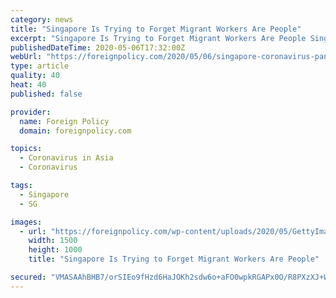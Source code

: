 ```yaml
---
category: news
title: "Singapore Is Trying to Forget Migrant Workers Are People"
excerpt: "Singapore Is Trying to Forget Migrant Workers Are People Singapore Is Trying to Forget Migrant Work... In the evening of April 25, residential blocks in Singapore burst into coordinated cacophony as people participated in “Sing Together Singapore!"
publishedDateTime: 2020-05-06T17:32:00Z
webUrl: "https://foreignpolicy.com/2020/05/06/singapore-coronavirus-pandemic-migrant-workers/"
type: article
quality: 40
heat: 40
published: false

provider:
  name: Foreign Policy
  domain: foreignpolicy.com

topics:
  - Coronavirus in Asia
  - Coronavirus

tags:
  - Singapore
  - SG

images:
  - url: "https://foreignpolicy.com/wp-content/uploads/2020/05/GettyImages-1210873730.jpg"
    width: 1500
    height: 1000
    title: "Singapore Is Trying to Forget Migrant Workers Are People"

secured: "VMASAAhBHB7/orSIEo9fHzd6HaJOKh2sdw6o+aFO0wpkRGAPx0O/R8PXzXJ+WfGzmMtx191H7HUqW4E4iiL7zf7NQo4PLrGEwO+u6tIOYPss/luQ9xDA6yGtURUGQqBoai/yT98GcL3OO1e69VM40t9J+AOnd+zNaf6/LY8GwHAgC6WLqchPPW7MB4/uveSbC65QPYvwgPlETO9JAApaXF0OwDz0kseD6M0IyKMiprWhpz/ZIgG9sjfrtvmaKAQHe3iZjlPEaSSdKeT73t81ECwAfvITXnop1jTCvC2quRYP9Sjgo540sm0G+DsAUnqO;DszYwFJFq4S70Ay1y2GjBw=="
---
```


